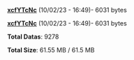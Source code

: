 [**xcfYTcNc**](/data/xcfYTcNc.txt) (10/02/23 - 16:49)- 6031 bytes

[**xcfYTcNc**](/data/xcfYTcNc.txt) (10/02/23 - 16:49)- 6031 bytes

**Total Datas**: 9278

**Total Size**: 61.55 MB / 61.5 MB